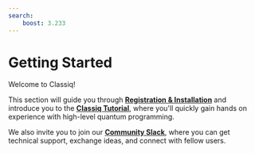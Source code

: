 ```yaml
---
search:
    boost: 3.233
---
```


# Getting Started

Welcome to Classiq!

This section will guide you through [**Registration & Installation**](registration_installations.md) and introduce you to the [**Classiq Tutorial**](classiq_tutorial.md), where you'll quickly gain hands on experience with high-level quantum programming.

We also invite you to join our [**Community Slack**](https://short.classiq.io/join-slack), where you can get technical support, exchange ideas, and connect with fellow users.
